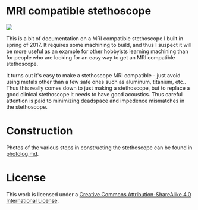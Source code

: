 # MRI compatible stethoscope

![](photos/IMG_20170525_191646.jpg)

This is a bit of documentation on a MRI compatible stethoscope I built in
spring of 2017.  It requires some machining to build, and thus I suspect it
will be more useful as an example for other hobbyists learning machining than
for people who are looking for an easy way to get an MRI compatible
stethoscope.

It turns out it's easy to make a stethoscope MRI compatible - just avoid using
metals other than a few safe ones such as aluminum, titanium, etc..  Thus this
really comes down to just making a stethoscope, but to replace a good clinical
stethoscope it needs to have good acoustics. Thus careful attention is paid to
minimizing deadspace and impedence mismatches in the stethoscope. 

# Construction

Photos of the various steps in constructing the stethoscope can be found
in [photolog.md](photolog.mkd).

# License

This work is licensed under a [Creative Commons Attribution-ShareAlike 4.0
International License](http://creativecommons.org/licenses/by-sa/4.0/).
